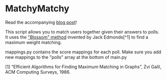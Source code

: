 # MatchyMatchy

Read the accompanying [blog post](https://nulliq.dev/posts/matchy-matchy/)!

This script allows you to match users together given their answers to polls.
It uses the ["Blossom" method](https://networkx.org/documentation/stable/reference/algorithms/generated/networkx.algorithms.matching.max_weight_matching.html) invented by Jack Edmonds[^1] to find a maximum weight matching.

mappings.py contains the score mappings for each poll. Make sure you add new mappings to the "polls" array at the bottom of main.py


[1] “Efficient Algorithms for Finding Maximum Matching in Graphs”, Zvi Galil, ACM Computing Surveys, 1986.
